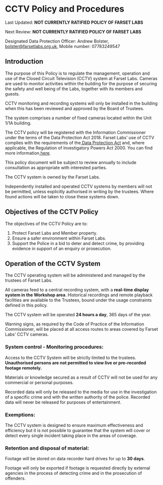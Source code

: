 # CCTV Policy and Procedures    

Last Updated: **NOT CURRENTLY RATIFIED  POLICY OF FARSET LABS**

Next Review: **NOT CURRENTLY RATIFIED  POLICY OF FARSET LABS**

Designated Data Protection Officer: Andrew Bolster, bolster@farsetlabs.org.uk, Mobile number: 07783249547

## Introduction

The purpose of this Policy is to regulate the management, operation and use of the Closed Circuit Television (CCTV) system at Farset Labs. Cameras are used to monitor activities within the building for the purpose of securing the safety and well being of the Labs, together with its members and guests.

CCTV monitoring and recording systems will only be installed in the building when this has been reviewed and approved by the Board of Trustees.

The system comprises a number of fixed cameras located within the Unit 1/1A building.

The CCTV policy will be registered with the Information Commissioner under the terms of the Data Protection Act 2018. Farset Labs’ use of CCTV complies with the requirements of the[ Data Protection Act](https://ico.org.uk/media/for-organisations/documents/1542/cctv-code-of-practice.pdf) and, where applicable, the Regulation of Investigatory Powers Act 2000. You can find more information[ here](https://ico.org.uk/media/for-organisations/documents/1064/the_employment_practices_code.pdf).

This policy document will be subject to review annually to include consultation as appropriate with interested parties.

The CCTV system is owned by the Farset Labs.

Independently installed and operated CCTV systems by members will not be permitted, unless explicitly authorised in writing by the trustees. Where found actions will be taken to close these systems down.

## Objectives of the CCTV Policy

The objectives of the CCTV Policy are to:

1. Protect Farset Labs and Member property.
2. Ensure a safer environment within Farset Labs.
3. Support the Police in a bid to deter and detect crime, by providing evidence in support of an enquiry or prosecution.

## Operation of the CCTV System

The CCTV operating system will be administered and managed by the trustees of Farset Labs.

All cameras feed to a central recording system, with a **real-time display system in the Workshop area**. Historical recordings and remote playback facilities are available to the Trustees, bound under the usage constraints defined in this policy.

The CCTV system will be operated **24 hours a day**, 365 days of the year.

Warning signs, as required by the Code of Practice of the Information Commissioner, will be placed at all access routes to areas covered by Farset Labs’ CCTV cameras.

### System control - Monitoring procedures:

Access to the CCTV System will be strictly limited to the trustees. **Unauthorised persons are not permitted to view live or pre-recorded footage remotely.**

Materials or knowledge secured as a result of CCTV will not be used for any commercial or personal purposes.

Recorded data will only be released to the media for use in the investigation of a specific crime and with the written authority of the police. Recorded data will never be released for purposes of entertainment.

### Exemptions:

The CCTV system is designed to ensure maximum effectiveness and efficiency but it is not possible to guarantee that the system will cover or detect every single incident taking place in the areas of coverage.

### Retention and disposal of material:

Footage will be stored on data recorder hard drives for up to **30 days**.

Footage will only be exported if footage is requested directly by external agencies in the process of detecting crime and in the prosecution of offenders.